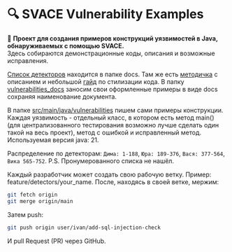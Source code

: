 # 🔍 SVACE Vulnerability Examples

📢 **Проект для создания примеров конструкций уязвимостей в Java, обнаруживаемых с помощью SVACE.**  
Здесь собираются демонстрационные коды, описания и возможные исправления.

[Список детекторов](src/main/docs/vulnerabilities_list.pdf) находится в папке docs. Там же есть [методичка](src/main/docs/USER_JAVA%20(fin)%20Guide.pdf) с описанием
и небольшой [гайд](src/main/docs/style_guide.md) по стилизации кода. В папку [vulnerabilities_docs](src/main/docs/vulnerabilities_docs)
заносим свои оформленные примеры в виде docs сохраняя наименование документа.

В папке [src/main/java/vulnerabilities](../src/main/java/vulnerabilities) пишем
сами примеры конструкции. Каждая уязвимость - отдельный класс, в котором есть
метод main() (для централизованного тестирования возможно лучше сделать
один такой на весь проект), метод с ошибкой и исправленный метод. Используемая
версия java: 21. 

Распределение по детекторам:
`Дима: 1-188`,
`Юра: 189-376`,
`Вася: 377-564`,
`Вика 565-752`.
P.S. Пронумерованного списка не нашёл.

Каждый разработчик может создать свою рабочую ветку. Пример: feature/detectors/your_name.
После, находясь в своей ветке, мержим: 
```bash
git fetch origin
git merge origin/main
```
Затем push:
```bash
git push origin user/ivan/add-sql-injection-check
```
И pull Request (PR) через GitHub.
